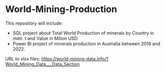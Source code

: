 # World-Mining-Production
This repository will include:
- SQL project about Total World Production of minerals by Country in metr. t and Value in Milion USD.
- Power BI project of minerals production in Australia between 2018 and 2022.

URL to xlsx files: https://world-mining-data.info/?World_Mining_Data___Data_Section

